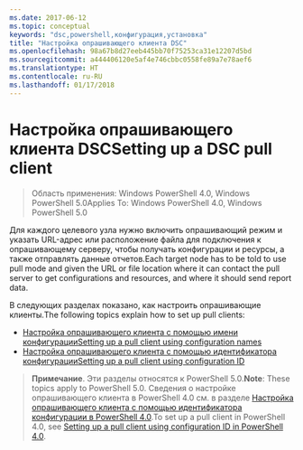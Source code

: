 ```yaml
---
ms.date: 2017-06-12
ms.topic: conceptual
keywords: "dsc,powershell,конфигурация,установка"
title: "Настройка опрашивающего клиента DSC"
ms.openlocfilehash: 98a67b8d27eeb445bb70f75253ca31e12207d5bd
ms.sourcegitcommit: a444406120e5af4e746cbbc0558fe89a7e78aef6
ms.translationtype: HT
ms.contentlocale: ru-RU
ms.lasthandoff: 01/17/2018
---
```

# <a name="setting-up-a-dsc-pull-client"></a><span data-ttu-id="5812d-103">Настройка опрашивающего клиента DSC</span><span class="sxs-lookup"><span data-stu-id="5812d-103">Setting up a DSC pull client</span></span>

> <span data-ttu-id="5812d-104">Область применения: Windows PowerShell 4.0, Windows PowerShell 5.0</span><span class="sxs-lookup"><span data-stu-id="5812d-104">Applies To: Windows PowerShell 4.0, Windows PowerShell 5.0</span></span>

<span data-ttu-id="5812d-105">Для каждого целевого узла нужно включить опрашивающий режим и указать URL-адрес или расположение файла для подключения к опрашивающему серверу, чтобы получать конфигурации и ресурсы, а также отправлять данные отчетов.</span><span class="sxs-lookup"><span data-stu-id="5812d-105">Each target node has to be told to use pull mode and given the URL or file location where it can contact the pull server to get configurations and resources, and where it should send report data.</span></span>


<span data-ttu-id="5812d-106">В следующих разделах показано, как настроить опрашивающие клиенты.</span><span class="sxs-lookup"><span data-stu-id="5812d-106">The following topics explain how to set up pull clients:</span></span>

* [<span data-ttu-id="5812d-107">Настройка опрашивающего клиента с помощью имени конфигурации</span><span class="sxs-lookup"><span data-stu-id="5812d-107">Setting up a pull client using configuration names</span></span>](pullClientConfigNames.md)
* [<span data-ttu-id="5812d-108">Настройка опрашивающего клиента с помощью идентификатора конфигурации</span><span class="sxs-lookup"><span data-stu-id="5812d-108">Setting up a pull client using configuration ID</span></span>](pullClientConfigID.md)

> <span data-ttu-id="5812d-109">**Примечание**. Эти разделы относятся к PowerShell 5.0.</span><span class="sxs-lookup"><span data-stu-id="5812d-109">**Note**: These topics apply to PowerShell 5.0.</span></span> <span data-ttu-id="5812d-110">Сведения о настройке опрашивающего клиента в PowerShell 4.0 см. в разделе [Настройка опрашивающего клиента с помощью идентификатора конфигурации в PowerShell 4.0](pullClientConfigID4.md).</span><span class="sxs-lookup"><span data-stu-id="5812d-110">To set up a pull client in PowerShell 4.0, see [Setting up a pull client using configuration ID in PowerShell 4.0](pullClientConfigID4.md).</span></span>


